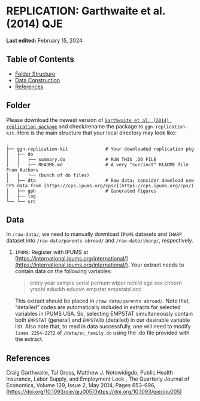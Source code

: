 # REPLICATION: Garthwaite et al. (2014) QJE
**Last edited:** February 15, 2024

## Table of Contents

- [Folder Structure](#Folder)
- [Data Construction](#Data)
- [References](#References)
  

## Folder 

Please download the newest version of [`Garthwaite et al. (2014) replication package`](http://www.nber.org/~notom/ggn-replication-kit.zip) and check/rename the package to `ggn-replication-kit`. Here is the main structure that your local directory may look like:

    . 
    ├── ggn-replication-kit              # Your downloaded replication pkg 
    │   ├── do
    │   │   ├── summary.do               # RUN THIS .DO FILE
    │   │   ├── README.md                # A very "succinct" README file From Authors
    │   │   └── (bunch of do files)
    │   ├── dta                          # Raw data; consider download new CPS data from [https://cps.ipums.org/cps/](https://cps.ipums.org/cps/)
    │   ├── gph                          # Generated figures
    │   ├── log  
    └── └── src  

## Data 

In `/raw-data/`, we need to manually download `IPUMS` datasets and `IHARP` dataset into `/raw-data/parents-abroad/` and `/raw-data/iharp/`, respectively.

1. `IPUMS`: Register with IPUMS at [https://international.ipums.org/international/](https://international.ipums.org/international/). Your extract needs to contain data on the following variables:
   > cntry year sample serial pernum wtper nchild age sex chborn yrschl educkh educvn empstat empstatd occ
   
   This extract should be placed in `/raw data/parents abroad/`. Note that, “detailed” codes are automatically included in extracts for selected variables in IPUMS USA. So, selecting EMPSTAT simultaneously contain both `EMPSTAT` (general) and `EMPSTATD` (detailed) in our desirable variable list. Also note that, to read in data successfully, one will need to modify `lines 2254-2272` of `/data/ec_family.do` using the .do file provided with the extract.

## References

Craig Garthwaite, Tal Gross, Matthew J. Notowidigdo, Public Health Insurance, Labor Supply, and Employment Lock , The Quarterly Journal of Economics, Volume 129, Issue 2, May 2014, Pages 653–696, [https://doi.org/10.1093/qje/qju005](https://doi.org/10.1093/qje/qju005)
